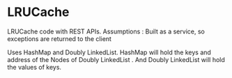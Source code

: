 # LRUCache
LRUCache code with REST APIs.
Assumptions : Built as a service, so exceptions are returned to the client

Uses HashMap and Doubly LinkedList.
HashMap will hold the keys and address of the Nodes of Doubly LinkedList . And Doubly LinkedList will hold the values of keys.


